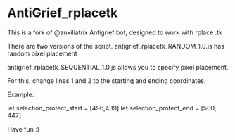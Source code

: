 # AntiGrief_rplacetk
This is a fork of @auxiliatrix Antigrief bot, designed to work with rplace .tk

There are two versions of the script.
antigrief_rplacetk_RANDOM_1.0.js has random pixel placement


antigrief_rplacetk_SEQUENTIAL_1.0.js allows you to specify pixel placement.

For this, change lines 1 and 2 to the starting and ending coordinates.

Example:

let selection_protect_start = [496,439]
let selection_protect_end = [500, 447]

Have fun :)
